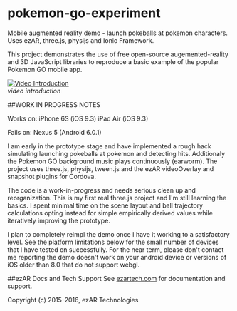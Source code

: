 # pokemon-go-experiment
Mobile augmented reality demo - launch pokeballs at pokemon characters. 
Uses ezAR, three.js, physijs and Ionic Framework.

This project demonstrates the use of free open-source augemented-reality and 3D JavaScript libraries 
to reproduce a basic example of the popular Pokemon GO mobile app. 

[![Video Introduction](https://github.com/ezartech/pokemon-go-experiment/blob/master/_research/PG-frame40.png)](https://youtu.be/wRD4F9hmrOc)  
*video introduction*

##WORK IN PROGRESS NOTES

Works on: 
    iPhone 6S (iOS 9.3)
    iPad Air (iOS 9.3)

Fails on:
    Nexus 5 (Android 6.0.1)   

I am early in the prototype stage and have implemented a rough hack 
simulating launching pokeballs at pokemon and detecting hits. Additionaly
the Pokemon GO background music plays continuously (earworm). The project 
uses three.js, physijs, tween.js and the ezAR videoOverlay and snapshot 
plugins for Cordova.  

The code is a work-in-progress and needs 
serious clean up and reorganization. This is my first real three.js project and I'm still learning
the basics. I spent minimal time on the scene layout and ball trajectory calculations 
opting instead for simple empirically derived values while iteratively improving 
the prototype.  

I plan to completely reimpl the demo once I have it working to a satisfactory level. 
See the platform limitations below for the small number of devices that I have tested 
on successfully. For the near term, please don't contact me reporting the demo 
doesn't work on your android device or versions of iOS older than 8.0 that do not 
support webgl.  



##ezAR Docs and Tech Support
See [ezartech.com](http://ezartech.com) for documentation and support.


Copyright (c) 2015-2016, ezAR Technologies
